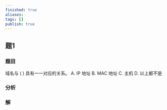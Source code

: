 ```yaml
---
finished: true
aliases: 
tags: []
publish: true
---
```

## 题1
### 题目
域名与 ( ) 具有一一对应的关系。
A. IP 地址 B. MAC 地址 C. 主机 D. 以上都不是
### 分析

### 解
